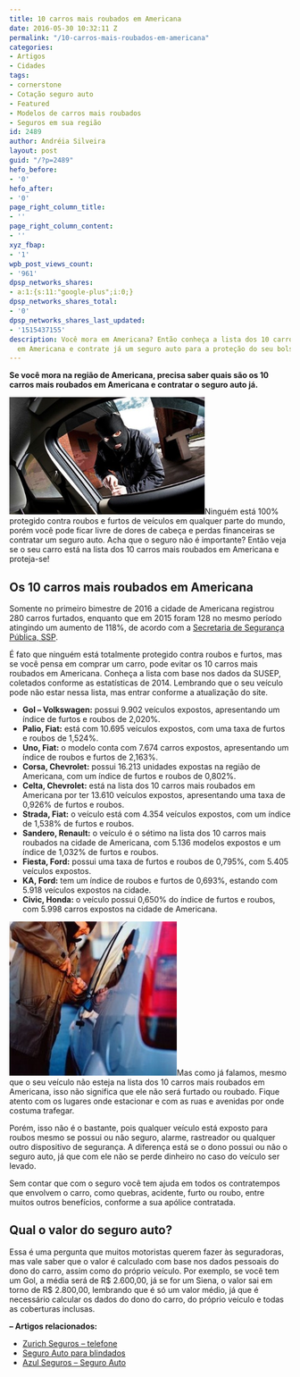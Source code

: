 ```yaml
---
title: 10 carros mais roubados em Americana
date: 2016-05-30 10:32:11 Z
permalink: "/10-carros-mais-roubados-em-americana"
categories:
- Artigos
- Cidades
tags:
- cornerstone
- Cotação seguro auto
- Featured
- Modelos de carros mais roubados
- Seguros em sua região
id: 2489
author: Andréia Silveira
layout: post
guid: "/?p=2489"
hefo_before:
- '0'
hefo_after:
- '0'
page_right_column_title:
- ''
page_right_column_content:
- ''
xyz_fbap:
- '1'
wpb_post_views_count:
- '961'
dpsp_networks_shares:
- a:1:{s:11:"google-plus";i:0;}
dpsp_networks_shares_total:
- '0'
dpsp_networks_shares_last_updated:
- '1515437155'
description: Você mora em Americana? Então conheça a lista dos 10 carros mais roubados
  em Americana e contrate já um seguro auto para a proteção do seu bolso.
---
```


**Se você mora na região de Americana, precisa saber quais são os 10 carros mais roubados em Americana e contratar o seguro auto já.**

<a href="/wp-content/uploads/2016/05/10-carros-mais-roubados-em-Americana.jpg" rel="attachment wp-att-2490"><img class="alignleft wp-image-2490" title="10 carros mais roubados em Americana" src="/wp-content/uploads/2016/05/10-carros-mais-roubados-em-Americana.jpg" alt="10 carros mais roubados em Americana" width="350" height="210" /></a>Ninguém está 100% protegido contra roubos e furtos de veículos em qualquer parte do mundo, porém você pode ficar livre de dores de cabeça e perdas financeiras se contratar um seguro auto. Acha que o seguro não é importante? Então veja se o seu carro está na lista dos 10 carros mais roubados em Americana e proteja-se!

## Os 10 carros mais roubados em Americana

Somente no primeiro bimestre de 2016 a cidade de Americana registrou 280 carros furtados, enquanto que em 2015 foram 128 no mesmo período atingindo um aumento de 118%, de acordo com a <a href="http://g1.globo.com/sp/campinas-regiao/noticia/2016/03/furto-de-veiculos-em-americana-sp-aumenta-118-no-1-bimestre-de-2016.html" target="_blank">Secretaria de Segurança Pública, SSP</a>.

É fato que ninguém está totalmente protegido contra roubos e furtos, mas se você pensa em comprar um carro, pode evitar os 10 carros mais roubados em Americana. Conheça a lista com base nos dados da SUSEP, coletados conforme as estatísticas de 2014. Lembrando que o seu veículo pode não estar nessa lista, mas entrar conforme a atualização do site.

  * **Gol – Volkswagen:** possui 9.902 veículos expostos, apresentando um índice de furtos e roubos de 2,020%.
  * **Palio, Fiat:** está com 10.695 veículos expostos, com uma taxa de furtos e roubos de 1,524%.
  * **Uno, Fiat:** o modelo conta com 7.674 carros expostos, apresentando um índice de roubos e furtos de 2,163%.
  * **Corsa, Chevrolet:** possui 16.213 unidades expostas na região de Americana, com um índice de furtos e roubos de 0,802%.
  * **Celta, Chevrolet:** está na lista dos 10 carros mais roubados em Americana por ter 13.610 veículos expostos, apresentando uma taxa de 0,926% de furtos e roubos.
  * **Strada, Fiat:** o veículo está com 4.354 veículos expostos, com um índice de 1,538% de furtos e roubos.
  * **Sandero, Renault:** o veículo é o sétimo na lista dos 10 carros mais roubados na cidade de Americana, com 5.136 modelos expostos e um índice de 1,032% de furtos e roubos.
  * **Fiesta, Ford:** possui uma taxa de furtos e roubos de 0,795%, com 5.405 veículos expostos.
  * **KA, Ford:** tem um índice de roubos e furtos de 0,693%, estando com 5.918 veículos expostos na cidade.
  * **Civic, Honda:** o veículo possui 0,650% do índice de furtos e roubos, com 5.998 carros expostos na cidade de Americana.

<a href="/wp-content/uploads/2016/05/10-carros-mais-roubados-em-Americana2.jpg" rel="attachment wp-att-2491"><img class="alignleft wp-image-2491 size-medium" title="10 carros mais roubados em Americana" src="/wp-content/uploads/2016/05/10-carros-mais-roubados-em-Americana2-300x276.jpg" alt="10 carros mais roubados em Americana" width="300" height="276" /></a>Mas como já falamos, mesmo que o seu veículo não esteja na lista dos 10 carros mais roubados em Americana, isso não significa que ele não será furtado ou roubado. Fique atento com os lugares onde estacionar e com as ruas e avenidas por onde costuma trafegar.

Porém, isso não é o bastante, pois qualquer veículo está exposto para roubos mesmo se possui ou não seguro, alarme, rastreador ou qualquer outro dispositivo de segurança. A diferença está se o dono possui ou não o seguro auto, já que com ele não se perde dinheiro no caso do veículo ser levado.

Sem contar que com o seguro você tem ajuda em todos os contratempos que envolvem o carro, como quebras, acidente, furto ou roubo, entre muitos outros benefícios, conforme a sua apólice contratada.

## Qual o valor do seguro auto?

Essa é uma pergunta que muitos motoristas querem fazer às seguradoras, mas vale saber que o valor é calculado com base nos dados pessoais do dono do carro, assim como do próprio veículo. Por exemplo, se você tem um Gol, a média será de R$ 2.600,00, já se for um Siena, o valor sai em torno de R$ 2.800,00, lembrando que é só um valor médio, já que é necessário calcular os dados do dono do carro, do próprio veículo e todas as coberturas inclusas.

**&#8211; Artigos relacionados:**

  * <a href="/zurich-seguros-telefone/" target="_blank">Zurich Seguros &#8211; telefone</a>
  * <a href="/seguro-auto-para-blindados/" target="_blank">Seguro Auto para blindados</a>
  * <a href="/azul-seguros-auto" target="_blank">Azul Seguros – Seguro Auto</a>